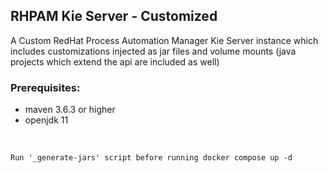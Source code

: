 ## RHPAM Kie Server - Customized

A Custom RedHat Process Automation Manager Kie Server instance which includes customizations injected as jar files and volume mounts (java projects which extend the api are included as well)


### Prerequisites:
- maven 3.6.3 or higher
- openjdk 11

<br/>

    Run '_generate-jars' script before running docker compose up -d